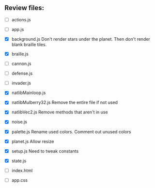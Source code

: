 Review files:
---

- [ ] actions.js
- [ ] app.js
- [x] background.js                 Don't render stars under the planet.
                                    Then don't render blank braille tiles.
- [x] braille.js
- [ ] cannon.js
- [ ] defense.js
- [ ] invader.js
- [x] natlibMainloop.js
- [x] natlibMulberry32.js           Remove the entire file if not used
- [x] natlibVec2.js                 Remove methods that aren't in use
- [x] noise.js
- [x] palette.js                    Rename used colors. Comment out unused colors
- [x] planet.js                     Allow resize
- [x] setup.js                      Need to tweak constants
- [x] state.js

- [ ] index.html
- [ ] app.css
